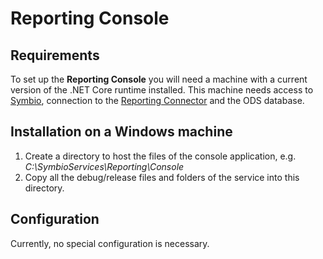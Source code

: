 # Reporting Console 

## Requirements

To set up the **Reporting Console** you will need a machine with a current version of the .NET Core runtime installed. This machine needs access to [Symbio](config-symbio.md), connection to the [Reporting Connector](reporting-connector.md) and the ODS database.

## Installation on a Windows machine

1. Create a directory to host the files of the console application, e.g. _C:\SymbioServices\Reporting\Console_
2. Copy all the debug/release files and folders of the service into this directory.

## Configuration

Currently, no special configuration is necessary.